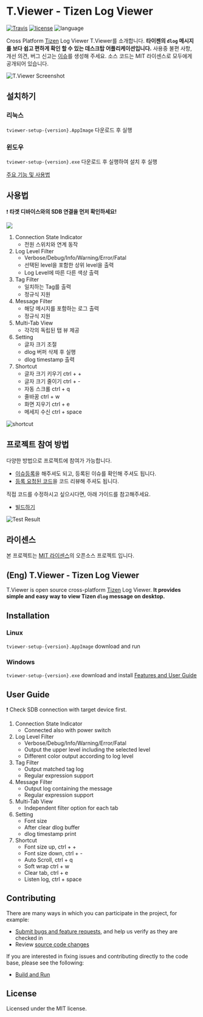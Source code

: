 # T.Viewer - Tizen Log Viewer

[![Travis](https://travis-ci.org/msaltnet/T.Viewer.svg?branch=master&style=flat-square&colorB=green)](https://travis-ci.org/msaltnet/T.Viewer)
[![license](https://img.shields.io/github/license/msaltnet/T.Viewer.svg?style=flat-square)](https://github.com/msaltnet/T.Viewer/blob/master/LICENSE)
![language](https://img.shields.io/github/languages/top/msaltnet/T.Viewer.svg?style=flat-square&colorB=green)

Cross Platform [Tizen](https://www.tizen.org/) Log Viewer T.Viewer를 소개합니다. **타이젠의 `dlog` 메시지를 보다 쉽고 편하게 확인 할 수 있는 데스크탑 어플리케이션입니다.** 사용중 불편 사항, 개선 의견, 버그 신고는 [이슈](https://github.com/msaltnet/T.Viewer/issues)를 생성해 주세요. 소스 코드는 MIT 라이센스로 모두에게 공개되어 있습니다. 

![T.Viewer Screenshot](https://user-images.githubusercontent.com/9311990/89435285-a35fbb80-d77f-11ea-9b78-02d1e29a2390.PNG)

## 설치하기
### 리눅스
`tviewer-setup-{version}.AppImage` 다운로드 후 실행

### 윈도우
`tviewer-setup-{version}.exe` 다운로드 후 실행하여 설치 후 실행

[주요 기능 및 사용법](https://github.com/msaltnet/T.Viewer/wiki/%EC%A3%BC%EC%9A%94-%EA%B8%B0%EB%8A%A5-%EB%B0%8F-%EC%82%AC%EC%9A%A9%EB%B2%95)

## 사용법
❗ **타겟 디바이스와의 SDB 연결을 먼저 확인하세요!**

![](https://user-images.githubusercontent.com/9311990/89434866-0ac93b80-d77f-11ea-8edf-dcea680d6055.gif)

1. Connection State Indicator
   - 전원 스위치와 연계 동작
1. Log Level Filter
   - Verbose/Debug/Info/Warning/Error/Fatal
   - 선택된 level을 포함한 상위 level을 출력
   - Log Level에 따른 다른 색상 출력
1. Tag Filter
   - 일치하는 Tag를 출력
   - 정규식 지원
1. Message Filter
   - 해당 메시지를 포함하는 로그 출력
   - 정규식 지원
1. Multi-Tab View
   - 각각의 독립된 탭 뷰 제공
1. Setting
   - 글자 크기 조절
   - dlog 버퍼 삭제 후 실행
   - dlog timestamp 출력
1. Shortcut
   - 글자 크기 키우기 ctrl + +
   - 글자 크기 줄이기 ctrl + -
   - 자동 스크롤 ctrl + q
   - 줄바꿈 ctrl + w
   - 화면 지우기 ctrl + e
   - 메세지 수신 ctrl + space

![shortcut](https://user-images.githubusercontent.com/9311990/96146228-0a001300-0f41-11eb-821e-4a7d27862e9d.png)

## 프로젝트 참여 방법
다양한 방법으로 프로젝트에 참여가 가능합니다.
- [이슈등록](https://github.com/msaltnet/T.Viewer/issues)을 해주셔도 되고, 등록된 이슈를 확인해 주셔도 됩니다.
- [등록 요청된 코드](https://github.com/msaltnet/T.Viewer/pulls)을 코드 리뷰해 주셔도 됩니다.

직접 코드를 수정하시고 싶으시다면, 아래 가이드를 참고해주세요.
- [빌드하기](https://github.com/msaltnet/T.Viewer/wiki/%EB%B9%8C%EB%93%9C%ED%95%98%EA%B8%B0)

![Test Result](https://user-images.githubusercontent.com/9311990/89435160-77443a80-d77f-11ea-8b32-338b8bdfbc3d.PNG)

## 라이센스
본 프로젝트는 [MIT 라이센스](https://github.com/msaltnet/T.Viewer/blob/master/LICENSE)의 오픈소스 프로젝트 입니다.

## (Eng) T.Viewer - Tizen Log Viewer
T.Viewer is open source cross-platform [Tizen](https://www.tizen.org/) Log Viewer. **It provides simple and easy way to view Tizen `dlog` message on desktop.**

## Installation
### Linux
`tviewer-setup-{version}.AppImage` download and run

### Windows
`tviewer-setup-{version}.exe` download and install
[Features and User Guide](https://github.com/msaltnet/T.Viewer/wiki/Features-and-User-Guide)

## User Guide
❗ Check SDB connection with target device first.

1. Connection State Indicator
   - Connected also with power switch
1. Log Level Filter
   - Verbose/Debug/Info/Warning/Error/Fatal
   - Output the upper level including the selected level
   - Different color output according to log level
1. Tag Filter
   - Output matched tag log
   - Regular expression support
1. Message Filter
   - Output log containing the message
   - Regular expression support
1. Multi-Tab View
   - Independent filter option for each tab
1. Setting
   - Font size
   - After clear dlog buffer
   - dlog timestamp print
1. Shortcut
   - Font size up, ctrl + +
   - Font size down, ctrl + -
   - Auto Scroll, ctrl + q
   - Soft wrap ctrl + w
   - Clear tab, ctrl + e
   - Listen log, ctrl + space

## Contributing
There are many ways in which you can participate in the project, for example:

- [Submit bugs and feature requests](https://github.com/msaltnet/T.Viewer/issues), and help us verify as they are checked in
- Review [source code changes]((https://github.com/msaltnet/T.Viewer/pulls))

If you are interested in fixing issues and contributing directly to the code base, please see the following:
- [Build and Run](https://github.com/msaltnet/T.Viewer/wiki/Build-and-Run)

## License
Licensed under the MIT license.
